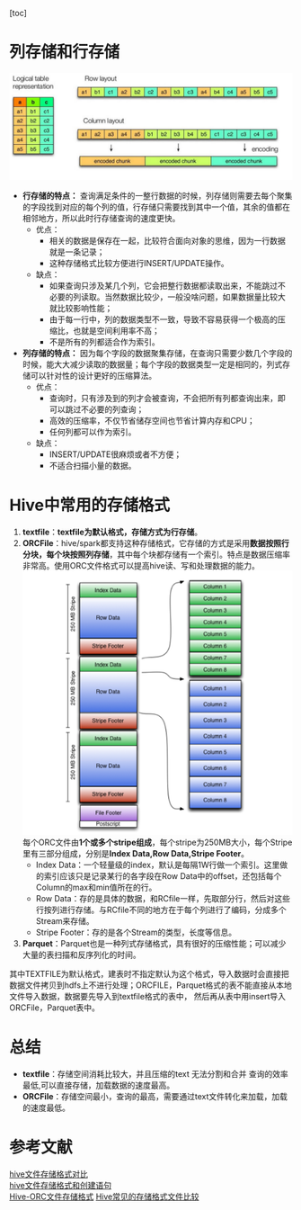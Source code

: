 [toc]

# 列存储和行存储
![列存储和行存储](https://raw.githubusercontent.com/Andr-Robot/iMarkdownPhotos/master/Res/%E5%88%97%E5%AD%98%E5%82%A8%E5%92%8C%E8%A1%8C%E5%AD%98%E5%82%A8.png)   

- **行存储的特点：** 查询满足条件的一整行数据的时候，列存储则需要去每个聚集的字段找到对应的每个列的值，行存储只需要找到其中一个值，其余的值都在相邻地方，所以此时行存储查询的速度更快。
    - 优点：
        - 相关的数据是保存在一起，比较符合面向对象的思维，因为一行数据就是一条记录；
        - 这种存储格式比较方便进行INSERT/UPDATE操作。
    - 缺点：
        - 如果查询只涉及某几个列，它会把整行数据都读取出来，不能跳过不必要的列读取。当然数据比较少，一般没啥问题，如果数据量比较大就比较影响性能；
        - 由于每一行中，列的数据类型不一致，导致不容易获得一个极高的压缩比，也就是空间利用率不高；
        - 不是所有的列都适合作为索引。
- **列存储的特点：** 因为每个字段的数据聚集存储，在查询只需要少数几个字段的时候，能大大减少读取的数据量；每个字段的数据类型一定是相同的，列式存储可以针对性的设计更好的压缩算法。
    - 优点：
        - 查询时，只有涉及到的列才会被查询，不会把所有列都查询出来，即可以跳过不必要的列查询；
        - 高效的压缩率，不仅节省储存空间也节省计算内存和CPU；
        - 任何列都可以作为索引。
    - 缺点：
        - INSERT/UPDATE很麻烦或者不方便；
        - 不适合扫描小量的数据。

# Hive中常用的存储格式
1. **textfile**：**textfile为默认格式，存储方式为行存储**。
2. **ORCFile**：hive/spark都支持这种存储格式，它存储的方式是采用**数据按照行分块，每个块按照列存储**，其中每个块都存储有一个索引。特点是数据压缩率非常高。使用ORC文件格式可以提高hive读、写和处理数据的能力。     
    ![ORCFile](https://raw.githubusercontent.com/Andr-Robot/iMarkdownPhotos/master/Res/orcfile.png)    
    每个ORC文件由**1个或多个stripe组成**，每个stripe为250MB大小，每个Stripe里有三部分组成，分别是**Index Data,Row Data,Stripe Footer**。
    - Index Data：一个轻量级的index，默认是每隔1W行做一个索引。这里做的索引应该只是记录某行的各字段在Row Data中的offset，还包括每个Column的max和min值所在的行。
    - Row Data：存的是具体的数据，和RCfile一样，先取部分行，然后对这些行按列进行存储。与RCfile不同的地方在于每个列进行了编码，分成多个Stream来存储。
    - Stripe Footer：存的是各个Stream的类型，长度等信息。
3. **Parquet**：Parquet也是一种列式存储格式，具有很好的压缩性能；可以减少大量的表扫描和反序列化的时间。


其中TEXTFILE为默认格式，建表时不指定默认为这个格式，导入数据时会直接把数据文件拷贝到hdfs上不进行处理；ORCFILE，Parquet格式的表不能直接从本地文件导入数据，数据要先导入到textfile格式的表中， 然后再从表中用insert导入ORCFile，Parquet表中。

# 总结
- **textfile**：存储空间消耗比较大，并且压缩的text 无法分割和合并 查询的效率最低,可以直接存储，加载数据的速度最高。
- **ORCFile**：存储空间最小，查询的最高，需要通过text文件转化来加载，加载的速度最低。

# 参考文献
[hive文件存储格式对比](https://www.deeplearn.me/1540.html)   
[hive文件存储格式和创建语句](http://www.ccblog.cn/69.htm)     
[Hive-ORC文件存储格式](https://www.cnblogs.com/cxzdy/p/5910760.html)
[Hive常见的存储格式文件比较](https://blog.csdn.net/zhanglh046/article/details/78578852)